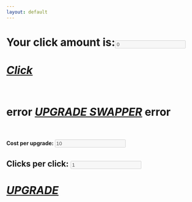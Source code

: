 ```yaml
---
layout: default
---
```

<dl>
<script src="//code.jquery.com/jquery-1.4.3.min.js"></script>
<script src="{{site.url}}/Experiments/Clicker/script.js"></script>

<h1>Your click amount is:<input type="text" disabled="true" name="TextBox" id="TextBox" value="0" /></h1>
<h1> <a class="button"  id='AddButton' value="+" href="#"><i class="fa fa-plus">Click</i></a></h1>
<br>
<h1> <a id = "upgadetxt"> error </a> 
<a class="button"  id='upgrade' value="+" href="#"><i class="fa fa-plus">UPGRADE SWAPPER</i></a>
   <a id = "upgadename"> error </a>
</h1>
<br>
<h4> <a id = "text1">Cost per upgrade: </a> <input type="text" disabled="true" name="TextBox3" id="TextBox3" value="10" /></h4>
<h2><a id = "text2">Clicks per click: </a><input type="text" disabled="true" name="TextBox2" id="TextBox2" value="1" /></h2>
<h1> <a class="button"  id='AddClick' value="+" href="#"><i class="fa fa-plus">UPGRADE</i></a></h1>
<script>
   $(document).ready(function(){
       $('#AddButton').click( function() {
       add( getamountClick(0) );
           $('#TextBox').val(getamount());
       });
   });
</script>
<script>
   $(document).ready(function(){
       $('#upgrade').click( function() {
       	nextUpgrade();
       	document.getElementById("upgadetxt").innerHTML = getUpgradetxt();
   document.getElementById("upgadename").innerHTML =  getUpgradeName();
       	document.getElementById("text1").innerHTML= getText1();
       	document.getElementById("text2").innerHTML= getText2();
       	$('#TextBox3').val(getClickCost(getUpgrade()));
           $('#TextBox2').val(getamountClick(getUpgrade()));
   		});
    });
</script>
<script> 
   document.getElementById("upgadetxt").innerHTML = getUpgradetxt();
   	document.getElementById("upgadename").innerHTML =  getUpgradeName();
         	document.getElementById("text1").innerHTML= getText1();
         	document.getElementById("text2").innerHTML= getText2();
         	$('#TextBox3').val(getClickCost(getUpgrade()));
             $('#TextBox2').val(getamountClick(getUpgrade()));
</script>
<script>
   $(document).ready(function(){
       $('#AddClick').click( function() {
       	//alert(getUpgrade());
       	if(getUpgrade()==0){
   
       	if(getamount() >= getClickCost(0)){
       		add(-getClickCost(0));
       	addClick(1);
       	setClickCost(getClickCost(0) - (getClickCost(0) / 4) + (getClickCost(0) / 2));
       }
       	$('#TextBox').val(getamount());
       	$('#TextBox3').val(getClickCost(getUpgrade()));
       }
           $('#TextBox2').val(getamountClick(getUpgrade()));
       });
   });
</script>

</dl>